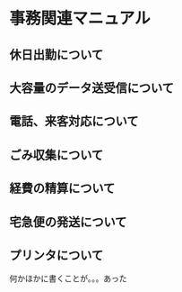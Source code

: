# 事務関連マニュアル
## 休日出勤について
## 大容量のデータ送受信について
## 電話、来客対応について
## ごみ収集について
## 経費の精算について
## 宅急便の発送について
## プリンタについて

何かほかに書くことが。。。あった